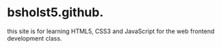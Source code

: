 # bsholst5.github.
this site is for learning HTML5, CSS3 and JavaScript for the web frontend development class.
